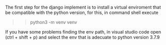 The first step for the django implement is to install a virtual enviroment that be compatible with the python version, for this, in command shell execute

>> python3 -m venv venv

If you have some problems finding the env path, in visual studio code open (ctrl + shift + p) and select the env that is adecuate to python version 3.7.9
